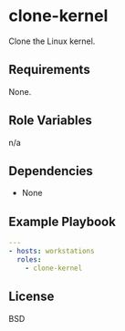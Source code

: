 # clone-kernel

Clone the Linux kernel.

## Requirements

None.

## Role Variables

n/a

## Dependencies

* None

## Example Playbook

```yml
---
- hosts: workstations
  roles:
    - clone-kernel
```

## License

BSD
